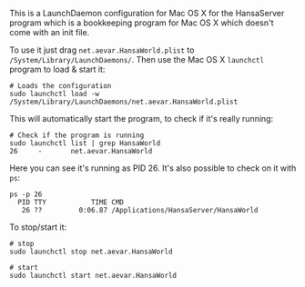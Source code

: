 This is a LaunchDaemon configuration for Mac OS X for the HansaServer
program which is a bookkeeping program for Mac OS X which doesn't come
with an init file.

To use it just drag `net.aevar.HansaWorld.plist` to
`/System/Library/LaunchDaemons/`. Then use the Mac OS X `launchctl`
program to load & start it:

    # Loads the configuration
    sudo launchctl load -w /System/Library/LaunchDaemons/net.aevar.HansaWorld.plist

This will automatically start the program, to check if it's really running:

    # Check if the program is running
    sudo launchctl list | grep HansaWorld
    26     -       net.aevar.HansaWorld

Here you can see it's running as PID 26. It's also possible to check on it with `ps`:

    ps -p 26
      PID TTY           TIME CMD
       26 ??         0:06.87 /Applications/HansaServer/HansaWorld

To stop/start it:

    # stop
    sudo launchctl stop net.aevar.HansaWorld

    # start
    sudo launchctl start net.aevar.HansaWorld
